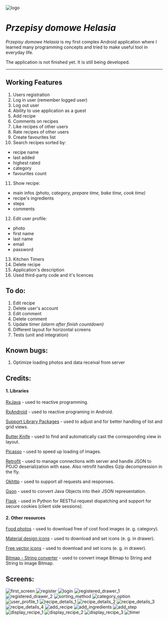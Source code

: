 ![logo](Photo/logo.png)

# *Przepisy domowe Helasia*

*Przepisy domowe Helasia* is my first complex Android application where I learned many programming concepts and tried to make useful tool in everyday life.

The application is not finished yet. It is still being developed.

---


## Working Features
1. Users registration
2. Log in user (remember logged user)
3. Log out user
4. Ability to use application as a guest
5. Add recipe
6. Comments on recipes
7. Like recipes of other users
8. Rate recipes of other users
9. Create favourites list
10. Search recipes sorted by:
 - recipe name
 - last added
 - highest rated
 - category
 - favourites count
11. Show recipe:
 - main infos *(photo, category, prepare time, bake time, cook time)*
 - recipe's ingredients
 - steps
 - comments
12. Edit user profile:
 - photo
 - first name
 - last name
 - email
 - password
13. Kitchen Timers
14. Delete recipe
15. Application's description
16. Used third-party code and it's licences

## To do:
 1. Edit recipe
 2. Delete user's account
 3. Edit comment
 4. Delete comment
 5. Update timer *(alarm after finish countdown)*
 6. Different layout for horizontal screens
 7. Tests (unit and integration)

## Known bugs:
 1. Optimize loading photos and data receival from server

## Credits:
#### 1. Libraries
[RxJava](https://github.com/ReactiveX/RxJava) - used to reactive programming.

[RxAndroid](https://github.com/ReactiveX/RxAndroid) - used to reactive programing in Android.

[Support Library Packages](https://developer.android.com/topic/libraries/support-library/packages "Support Library Packages") - used to adjust and for better handling of list and grid views.

[Butter Knife](http://jakewharton.github.io/butterknife) - used to find and automatically cast the corresponding view in layout.

[Picasso](http://square.github.io/picasso) - used to speed up loading of images.

[Retrofit](https://square.github.io/retrofit) - used to manage connections with server and handle JSON to POJO deserialization with ease. Also retrofit handles Gzip decompression in the fly.

[Okhttp](http://square.github.io/okhttp) - used to support all requests and responses.

[Gson](https://github.com/google/gson) - used to convert Java Objects into their JSON representation.

[Flask](http://flask.pocoo.org) - used in Python for RESTful request dispatching and support for secure cookies (client side sessions).

#### 2. Other resources
[Food photos](https://pixabay.com/pl/photos/?cat=food) - used to download free of cost food images (e. g. category).

[Material design icons](https://github.com/google/material-design-icons) - used to download and set icons (e. g. in drawer).

[Free vector icons](https://www.flaticon.com/) - used to download and set icons (e. g. in drawer).

[Bitmap - String converter](http://vinayandroid.blogspot.com/2015/02/convert-image-bitmap-to-string.html) - used to convert image Bitmap to String and String to image Bitmap.


## Screens:
![first_screen](Photo/rev2/first_screen_rev2.PNG)
![register](Photo/rev2/register_rev2.PNG)
![login](Photo/rev2/login_rev2.PNG)
![registered_drawer_1](Photo/rev2/registered_drawer_1_rev2.PNG)
![registered_drawer_2](Photo/rev2/registered_drawer_2_rev2.PNG)
![sorting_method](Photo/rev2/sorting_method_rev2.PNG)
![category_option](Photo/rev2/category_option_rev2.PNG)
![user_profile_1](Photo/rev2/user_profile_1_rev2.PNG)
![recipe_details_1](Photo/rev2/recipe_details_1_rev2.PNG)
![recipe_details_2](Photo/rev2recipe_details_2_rev2.PNG)
![recipe_details_3](Photo/rev2/recipe_details_3_rev2.PNG)
![recipe_details_4](Photo/rev2/recipe_details_4_rev2.PNG)
![add_recipe](Photo/rev2/add_recipe_1_rev2.PNG)
![add_ingredients](Photo/rev2/add_ingredients_rev2.PNG)
![add_step](Photo/rev2/add_step_rev2.PNG)
![display_recipe_1](Photo/rev2/display_recipe_1_rev2.PNG)
![display_recipe_2](Photo/rev2/display_recipe_2_rev2.PNG)
![display_recipe_3](Photo/rev2/display_recipe_3_rev2.PNG)
![timer](Photo/rev2/timer_rev2.png)
